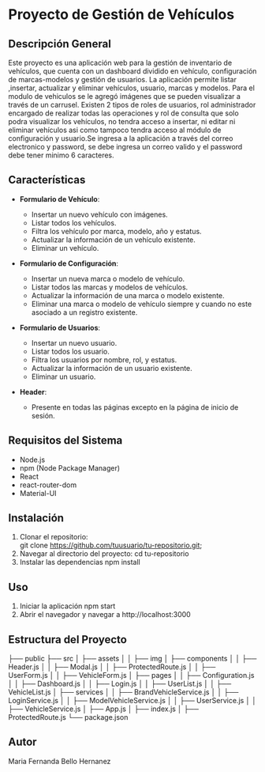 # Proyecto de Gestión de Vehículos

## Descripción General

Este proyecto es una aplicación web para la gestión de inventario de vehículos, que cuenta con un dashboard dividido en vehículo, configuración de marcas-modelos y gestión de usuarios. La aplicación permite listar ,insertar, actualizar y eliminar vehículos, usuario, marcas y modelos. Para el modulo de vehiculos se le agregó imágenes que se pueden visualizar a través de un carrusel. Existen 2 tipos de roles de usuarios, rol administrador encargado de realizar todas las operaciones y  rol de consulta que solo podra visualizar los vehículos, no tendra acceso a insertar, ni editar ni eliminar vehículos asi como tampoco tendra acceso al módulo de configuración y usuario.Se ingresa a la aplicación a través del correo electronico y password, se debe ingresa un correo valido y el password debe tener minimo 6 caracteres.

## Características

- **Formulario de Vehículo**:
  - Insertar un nuevo vehículo con imágenes.
  - Listar todos los vehículos.
  - Filtra los vehículo por marca, modelo, año y estatus.
  - Actualizar la información de un vehículo existente.
  - Eliminar un vehículo.

- **Formulario de Configuración**:
   - Insertar un nueva marca o modelo de vehículo.
   - Listar todos las marcas y modelos de vehículos.
   - Actualizar la información de una marca o modelo existente.
   - Eliminar una marca o modelo de vehículo siempre y cuando no este asociado a un registro existente.

- **Formulario de Usuarios**:
  - Insertar un nuevo usuario.
  - Listar todos los usuario.
  - Filtra los usuarios por nombre, rol,  y estatus.
  - Actualizar la información de un usuario existente.
  - Eliminar un usuario.

- **Header**:
  - Presente en todas las páginas excepto en la página de inicio de sesión.

## Requisitos del Sistema

- Node.js
- npm (Node Package Manager)
- React
- react-router-dom
- Material-UI 

## Instalación

1. Clonar el repositorio:  
   git clone https://github.com/tuusuario/tu-repositorio.git;
2. Navegar al directorio del proyecto:
    cd tu-repositorio
3. Instalar las dependencias
   npm install

## Uso
1. Iniciar la aplicación
   npm start
2. Abrir el navegador y navegar a http://localhost:3000

## Estructura del Proyecto
├── public
├── src
│   ├── assets
│   │   ├── img
│   ├── components
│   │   ├── Header.js
│   │   ├── Modal.js
│   │   ├── ProtectedRoute.js
│   │   ├── UserForm.js
│   │   ├── VehicleForm.js
│   ├── pages
│   │   ├── Configuration.js
│   │   ├── Dashboard.js
│   │   ├── Login.js
│   │   ├── UserList.js
│   │   ├── VehicleList.js
│   ├── services
│   │   ├── BrandVehicleService.js
│   │   ├── LoginService.js
│   │   ├── ModelVehicleService.js
│   │   ├── UserService.js
│   │   ├── VehicleService.js
│   ├── App.js
│   ├── index.js
│   ├── ProtectedRoute.js
└── package.json


## Autor
  Maria Fernanda Bello Hernanez